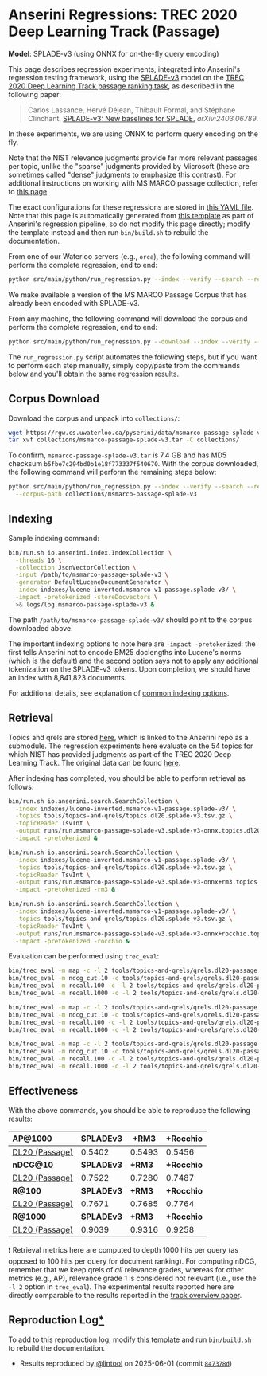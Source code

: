 # Anserini Regressions: TREC 2020 Deep Learning Track (Passage)

**Model**: SPLADE-v3 (using ONNX for on-the-fly query encoding)

This page describes regression experiments, integrated into Anserini's regression testing framework, using the [SPLADE-v3](https://huggingface.co/naver/splade-v3) model on the [TREC 2020 Deep Learning Track passage ranking task](https://trec.nist.gov/data/deep2019.html), as described in the following paper:

> Carlos Lassance, Hervé Déjean, Thibault Formal, and Stéphane Clinchant. [SPLADE-v3: New baselines for SPLADE.](https://arxiv.org/abs/2403.06789) _arXiv:2403.06789_.

In these experiments, we are using ONNX to perform query encoding on the fly.

Note that the NIST relevance judgments provide far more relevant passages per topic, unlike the "sparse" judgments provided by Microsoft (these are sometimes called "dense" judgments to emphasize this contrast).
For additional instructions on working with MS MARCO passage collection, refer to [this page](../../docs/experiments-msmarco-passage.md).

The exact configurations for these regressions are stored in [this YAML file](../../src/main/resources/regression/dl20-passage.splade-v3.onnx.yaml).
Note that this page is automatically generated from [this template](../../src/main/resources/docgen/templates/dl20-passage.splade-v3.onnx.template) as part of Anserini's regression pipeline, so do not modify this page directly; modify the template instead and then run `bin/build.sh` to rebuild the documentation.

From one of our Waterloo servers (e.g., `orca`), the following command will perform the complete regression, end to end:

```bash
python src/main/python/run_regression.py --index --verify --search --regression dl20-passage.splade-v3.onnx
```

We make available a version of the MS MARCO Passage Corpus that has already been encoded with SPLADE-v3.

From any machine, the following command will download the corpus and perform the complete regression, end to end:

```bash
python src/main/python/run_regression.py --download --index --verify --search --regression dl20-passage.splade-v3.onnx
```

The `run_regression.py` script automates the following steps, but if you want to perform each step manually, simply copy/paste from the commands below and you'll obtain the same regression results.

## Corpus Download

Download the corpus and unpack into `collections/`:

```bash
wget https://rgw.cs.uwaterloo.ca/pyserini/data/msmarco-passage-splade-v3.tar -P collections/
tar xvf collections/msmarco-passage-splade-v3.tar -C collections/
```

To confirm, `msmarco-passage-splade-v3.tar` is 7.4 GB and has MD5 checksum `b5fbe7c294bd0b1e18f773337f540670`.
With the corpus downloaded, the following command will perform the remaining steps below:

```bash
python src/main/python/run_regression.py --index --verify --search --regression dl20-passage.splade-v3.onnx \
  --corpus-path collections/msmarco-passage-splade-v3
```

## Indexing

Sample indexing command:

```bash
bin/run.sh io.anserini.index.IndexCollection \
  -threads 16 \
  -collection JsonVectorCollection \
  -input /path/to/msmarco-passage-splade-v3 \
  -generator DefaultLuceneDocumentGenerator \
  -index indexes/lucene-inverted.msmarco-v1-passage.splade-v3/ \
  -impact -pretokenized -storeDocvectors \
  >& logs/log.msmarco-passage-splade-v3 &
```

The path `/path/to/msmarco-passage-splade-v3/` should point to the corpus downloaded above.

The important indexing options to note here are `-impact -pretokenized`: the first tells Anserini not to encode BM25 doclengths into Lucene's norms (which is the default) and the second option says not to apply any additional tokenization on the SPLADE-v3 tokens.
Upon completion, we should have an index with 8,841,823 documents.

For additional details, see explanation of [common indexing options](../../docs/common-indexing-options.md).

## Retrieval

Topics and qrels are stored [here](https://github.com/castorini/anserini-tools/tree/master/topics-and-qrels), which is linked to the Anserini repo as a submodule.
The regression experiments here evaluate on the 54 topics for which NIST has provided judgments as part of the TREC 2020 Deep Learning Track.
The original data can be found [here](https://trec.nist.gov/data/deep2020.html).

After indexing has completed, you should be able to perform retrieval as follows:

```bash
bin/run.sh io.anserini.search.SearchCollection \
  -index indexes/lucene-inverted.msmarco-v1-passage.splade-v3/ \
  -topics tools/topics-and-qrels/topics.dl20.splade-v3.tsv.gz \
  -topicReader TsvInt \
  -output runs/run.msmarco-passage-splade-v3.splade-v3-onnx.topics.dl20.splade-v3.txt \
  -impact -pretokenized &

bin/run.sh io.anserini.search.SearchCollection \
  -index indexes/lucene-inverted.msmarco-v1-passage.splade-v3/ \
  -topics tools/topics-and-qrels/topics.dl20.splade-v3.tsv.gz \
  -topicReader TsvInt \
  -output runs/run.msmarco-passage-splade-v3.splade-v3-onnx+rm3.topics.dl20.splade-v3.txt \
  -impact -pretokenized -rm3 &

bin/run.sh io.anserini.search.SearchCollection \
  -index indexes/lucene-inverted.msmarco-v1-passage.splade-v3/ \
  -topics tools/topics-and-qrels/topics.dl20.splade-v3.tsv.gz \
  -topicReader TsvInt \
  -output runs/run.msmarco-passage-splade-v3.splade-v3-onnx+rocchio.topics.dl20.splade-v3.txt \
  -impact -pretokenized -rocchio &
```

Evaluation can be performed using `trec_eval`:

```bash
bin/trec_eval -m map -c -l 2 tools/topics-and-qrels/qrels.dl20-passage.txt runs/run.msmarco-passage-splade-v3.splade-v3-onnx.topics.dl20.splade-v3.txt
bin/trec_eval -m ndcg_cut.10 -c tools/topics-and-qrels/qrels.dl20-passage.txt runs/run.msmarco-passage-splade-v3.splade-v3-onnx.topics.dl20.splade-v3.txt
bin/trec_eval -m recall.100 -c -l 2 tools/topics-and-qrels/qrels.dl20-passage.txt runs/run.msmarco-passage-splade-v3.splade-v3-onnx.topics.dl20.splade-v3.txt
bin/trec_eval -m recall.1000 -c -l 2 tools/topics-and-qrels/qrels.dl20-passage.txt runs/run.msmarco-passage-splade-v3.splade-v3-onnx.topics.dl20.splade-v3.txt

bin/trec_eval -m map -c -l 2 tools/topics-and-qrels/qrels.dl20-passage.txt runs/run.msmarco-passage-splade-v3.splade-v3-onnx+rm3.topics.dl20.splade-v3.txt
bin/trec_eval -m ndcg_cut.10 -c tools/topics-and-qrels/qrels.dl20-passage.txt runs/run.msmarco-passage-splade-v3.splade-v3-onnx+rm3.topics.dl20.splade-v3.txt
bin/trec_eval -m recall.100 -c -l 2 tools/topics-and-qrels/qrels.dl20-passage.txt runs/run.msmarco-passage-splade-v3.splade-v3-onnx+rm3.topics.dl20.splade-v3.txt
bin/trec_eval -m recall.1000 -c -l 2 tools/topics-and-qrels/qrels.dl20-passage.txt runs/run.msmarco-passage-splade-v3.splade-v3-onnx+rm3.topics.dl20.splade-v3.txt

bin/trec_eval -m map -c -l 2 tools/topics-and-qrels/qrels.dl20-passage.txt runs/run.msmarco-passage-splade-v3.splade-v3-onnx+rocchio.topics.dl20.splade-v3.txt
bin/trec_eval -m ndcg_cut.10 -c tools/topics-and-qrels/qrels.dl20-passage.txt runs/run.msmarco-passage-splade-v3.splade-v3-onnx+rocchio.topics.dl20.splade-v3.txt
bin/trec_eval -m recall.100 -c -l 2 tools/topics-and-qrels/qrels.dl20-passage.txt runs/run.msmarco-passage-splade-v3.splade-v3-onnx+rocchio.topics.dl20.splade-v3.txt
bin/trec_eval -m recall.1000 -c -l 2 tools/topics-and-qrels/qrels.dl20-passage.txt runs/run.msmarco-passage-splade-v3.splade-v3-onnx+rocchio.topics.dl20.splade-v3.txt
```

## Effectiveness

With the above commands, you should be able to reproduce the following results:

| **AP@1000**                                                                                                  | **SPLADEv3**| **+RM3**  | **+Rocchio**|
|:-------------------------------------------------------------------------------------------------------------|-----------|-----------|-----------|
| [DL20 (Passage)](https://trec.nist.gov/data/deep2020.html)                                                   | 0.5402    | 0.5493    | 0.5456    |
| **nDCG@10**                                                                                                  | **SPLADEv3**| **+RM3**  | **+Rocchio**|
| [DL20 (Passage)](https://trec.nist.gov/data/deep2020.html)                                                   | 0.7522    | 0.7280    | 0.7487    |
| **R@100**                                                                                                    | **SPLADEv3**| **+RM3**  | **+Rocchio**|
| [DL20 (Passage)](https://trec.nist.gov/data/deep2020.html)                                                   | 0.7671    | 0.7685    | 0.7764    |
| **R@1000**                                                                                                   | **SPLADEv3**| **+RM3**  | **+Rocchio**|
| [DL20 (Passage)](https://trec.nist.gov/data/deep2020.html)                                                   | 0.9039    | 0.9316    | 0.9258    |

❗ Retrieval metrics here are computed to depth 1000 hits per query (as opposed to 100 hits per query for document ranking).
For computing nDCG, remember that we keep qrels of _all_ relevance grades, whereas for other metrics (e.g., AP), relevance grade 1 is considered not relevant (i.e., use the `-l 2` option in `trec_eval`).
The experimental results reported here are directly comparable to the results reported in the [track overview paper](https://arxiv.org/abs/2102.07662).

## Reproduction Log[*](../../docs/reproducibility.md)

To add to this reproduction log, modify [this template](../../src/main/resources/docgen/templates/dl20-passage.splade-v3.onnx.template) and run `bin/build.sh` to rebuild the documentation.

+ Results reproduced by [@lintool](https://github.com/lintool) on 2025-06-01 (commit [`847378d`](https://github.com/castorini/anserini/commit/847378da49168629bee56e9e82ff8c1a94a87ef4))
